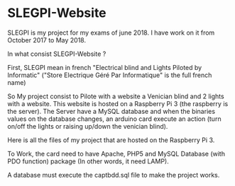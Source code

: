 # SLEGPI-Website
SLEGPI is my project for my exams of june 2018. I have work on it from October 2017 to May 2018.

In what consist SLEGPI-Website ?

First, SLEGPI mean in french "Electrical blind and Lights Piloted by Informatic" ("Store Electrique Géré Par Informatique" is the full french name)

So My project consist to Pilote with a website a Venician blind and 2 lights with a website. This website is hosted on a Raspberry Pi 3 (the raspberry is the server). The Server have a MySQL database and when the binaries values on the database changes, an arduino card execute an action (turn on/off the lights or raising up/down the venician blind).

Here is all the files of my project that are hosted on the Raspberry Pi 3.

To Work, the card need to have Apache, PHP5 and MySQL Database (with PDO function) package (In other words, it need LAMP). 

A database must execute the captbdd.sql file to make the project works.
